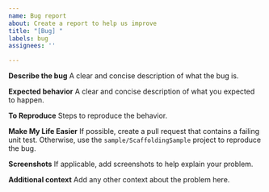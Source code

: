 ```yaml
---
name: Bug report
about: Create a report to help us improve
title: "[Bug] "
labels: bug
assignees: ''

---
```


**Describe the bug**
A clear and concise description of what the bug is.

**Expected behavior**
A clear and concise description of what you expected to happen.

**To Reproduce**
Steps to reproduce the behavior.

**Make My Life Easier**
If possible, create a pull request that contains a failing unit test.
Otherwise, use the `sample/ScaffoldingSample` project to reproduce the bug.

**Screenshots**
If applicable, add screenshots to help explain your problem.

**Additional context**
Add any other context about the problem here.
